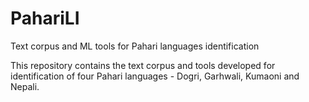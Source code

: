 # PahariLI
Text corpus and ML tools for Pahari languages identification

This repository contains the text corpus and tools developed for identification of four Pahari languages - Dogri, Garhwali, Kumaoni and Nepali.
